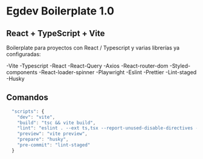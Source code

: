 # Egdev Boilerplate 1.0

## React + TypeScript + Vite

Boilerplate para proyectos con React / Typescript y varias librerías ya configuradas:

-Vite
-Typescript
-React
-React-Query
-Axios
-React-router-dom
-Styled-components
-React-loader-spinner
-Playwright
-Eslint
-Prettier
-Lint-staged
-Husky

## Comandos

```js
  "scripts": {
    "dev": "vite",
    "build": "tsc && vite build",
    "lint": "eslint . --ext ts,tsx --report-unused-disable-directives --max-warnings 0",
    "preview": "vite preview",
    "prepare": "husky",
    "pre-commit": "lint-staged"
  }
```
